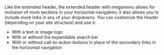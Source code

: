 Like the extended header, the extended header with megamenu allows for inclusion of more sections in your horizontal navigation; it also allows you to include more links in any of your dropdowns. You can customize the header (depending on your site structure) and use it:
- With a text or image logo
- With or without the expandable search bar
- With or without call-to-action buttons in place of the secondary links in the horizontal navigation
